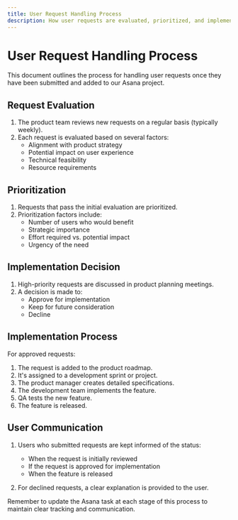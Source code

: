 ```yaml
---
title: User Request Handling Process
description: How user requests are evaluated, prioritized, and implemented
---
```


# User Request Handling Process

This document outlines the process for handling user requests once they have been submitted and added to our Asana project.

## Request Evaluation

1. The product team reviews new requests on a regular basis (typically weekly).
2. Each request is evaluated based on several factors:
   - Alignment with product strategy
   - Potential impact on user experience
   - Technical feasibility
   - Resource requirements

## Prioritization

1. Requests that pass the initial evaluation are prioritized.
2. Prioritization factors include:
   - Number of users who would benefit
   - Strategic importance
   - Effort required vs. potential impact
   - Urgency of the need

## Implementation Decision

1. High-priority requests are discussed in product planning meetings.
2. A decision is made to:
   - Approve for implementation
   - Keep for future consideration
   - Decline

## Implementation Process

For approved requests:

1. The request is added to the product roadmap.
2. It's assigned to a development sprint or project.
3. The product manager creates detailed specifications.
4. The development team implements the feature.
5. QA tests the new feature.
6. The feature is released.

## User Communication

1. Users who submitted requests are kept informed of the status:
   - When the request is initially reviewed
   - If the request is approved for implementation
   - When the feature is released

2. For declined requests, a clear explanation is provided to the user.

Remember to update the Asana task at each stage of this process to maintain clear tracking and communication.
